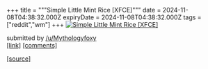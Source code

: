 +++
title = """Simple Little Mint Rice [XFCE]"""
date = 2024-11-08T04:38:32.000Z
expiryDate = 2024-11-08T04:38:32.000Z
tags = ["reddit","wm"]
+++
[![Simple Little Mint Rice [XFCE]](https://preview.redd.it/1ykbpb0qwlzd1.png?width=640&crop=smart&auto=webp&s=854e1adf23a3bc745a831eb7cd895529a77a1bd9 "Simple Little Mint Rice [XFCE]")](https://www.reddit.com/r/unixporn/comments/1gmaigs/simple_little_mint_rice_xfce/)

submitted by [/u/Mythologyfoxy](https://www.reddit.com/user/Mythologyfoxy)  
[\[link\]](https://i.redd.it/1ykbpb0qwlzd1.png) [\[comments\]](https://www.reddit.com/r/unixporn/comments/1gmaigs/simple_little_mint_rice_xfce/)

[[source]](https://www.reddit.com/r/unixporn/comments/1gmaigs/simple_little_mint_rice_xfce/)
